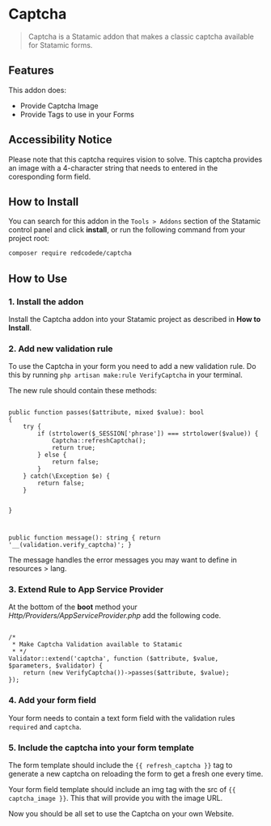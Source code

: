 # Captcha

> Captcha is a Statamic addon that makes a classic captcha available for Statamic forms.

## Features

This addon does:

- Provide Captcha Image
- Provide Tags to use in your Forms

## Accessibility Notice
Please note that this captcha requires vision to solve.
This captcha provides an image with a 4-character string that needs to entered in the coresponding form field.

## How to Install

You can search for this addon in the `Tools > Addons` section of the Statamic control panel and click **install**, or run the following command from your project root:

``` bash
composer require redcodede/captcha
```

## How to Use

### 1. Install the addon
Install the Captcha addon into your Statamic project as described in __How to Install__.

### 2. Add new validation rule
To use the Captcha in your form you need to add a new validation rule.
Do this by running `php artisan make:rule VerifyCaptcha` in your terminal.

The new rule should contain these methods:

<code>
public function passes($attribute, mixed $value): bool
{
    try {
        if (strtolower($_SESSION['phrase']) === strtolower($value)) {
            Captcha::refreshCaptcha();
            return true;
        } else {
            return false;
        }
    } catch(\Exception $e) {
        return false;
    }

}

public function message(): string
{
    return '__(validation.verify_captcha)';
}
</code>

The message handles the error messages you may want to define in resources > lang.

### 3. Extend Rule to App Service Provider
At the bottom of the __boot__ method your *Http/Providers/AppServiceProvider.php* add the following code.

<code>
/*
 * Make Captcha Validation available to Statamic
 * */
Validator::extend('captcha', function ($attribute, $value, $parameters, $validator) {
    return (new VerifyCaptcha())->passes($attribute, $value);
});
</code>

### 4. Add your form field
Your form needs to contain a text form field with the validation rules `required` and `captcha`.

### 5. Include the captcha into your form template
The form template should include the `{{ refresh_captcha }}` tag to generate a new captcha on reloading the form to get a fresh one every time.

Your form field template should include an img tag with the src of `{{ captcha_image }}`. 
This that will provide you with the image URL.

Now you should be all set to use the Captcha on your own Website.
